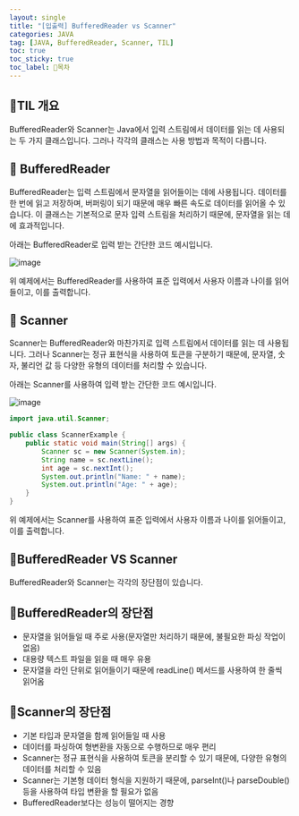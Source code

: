 ```yaml
---
layout: single
title: "[입출력] BufferedReader vs Scanner"
categories: JAVA
tag: [JAVA, BufferedReader, Scanner, TIL]
toc: true
toc_sticky: true
toc_label: 🦗목차
---
```


## 🌼TIL 개요
BufferedReader와 Scanner는 Java에서 입력 스트림에서 데이터를 읽는 데 사용되는 두 가지 클래스입니다. 그러나 각각의 클래스는 사용 방법과 목적이 다릅니다.

## 🍏 BufferedReader
BufferedReader는 입력 스트림에서 문자열을 읽어들이는 데에 사용됩니다. 데이터를 한 번에 읽고 저장하며, 버퍼링이 되기 때문에 매우 빠른 속도로 데이터를 읽어올 수 있습니다. 이 클래스는 기본적으로 문자 입력 스트림을 처리하기 때문에, 문자열을 읽는 데에 효과적입니다.

아래는 BufferedReader로 입력 받는 간단한 코드 예시입니다.

![image](https://user-images.githubusercontent.com/126564770/222965940-0080bd01-146d-452d-8bb8-fa34b5df0245.png)

위 예제에서는 BufferedReader를 사용하여 표준 입력에서 사용자 이름과 나이를 읽어들이고, 이를 출력합니다.


## 🍎 Scanner
Scanner는 BufferedReader와 마찬가지로 입력 스트림에서 데이터를 읽는 데 사용됩니다. 그러나 Scanner는 정규 표현식을 사용하여 토큰을 구분하기 때문에, 문자열, 숫자, 불리언 값 등 다양한 유형의 데이터를 처리할 수 있습니다.

아래는 Scanner를 사용하여 입력 받는 간단한 코드 예시입니다.

![image](https://user-images.githubusercontent.com/126564770/222965925-3135d5cf-da87-496b-bddd-47f563b1c1a7.png)

~~~java
import java.util.Scanner;

public class ScannerExample {
    public static void main(String[] args) {
        Scanner sc = new Scanner(System.in);
        String name = sc.nextLine();
        int age = sc.nextInt();
        System.out.println("Name: " + name);
        System.out.println("Age: " + age);
    }
}
~~~



위 예제에서는 Scanner를 사용하여 표준 입력에서 사용자 이름과 나이를 읽어들이고, 이를 출력합니다.

## 🌼BufferedReader VS Scanner
BufferedReader와 Scanner는 각각의 장단점이 있습니다.


## 🍏BufferedReader의 장단점
- 문자열을 읽어들일 때 주로 사용(문자열만 처리하기 때문에, 불필요한 파싱 작업이 없음)
- 대용량 텍스트 파일을 읽을 때 매우 유용
- 문자열을 라인 단위로 읽어들이기 때문에 readLine() 메서드를 사용하여 한 줄씩 읽어옴


## 🍎Scanner의 장단점
- 기본 타입과 문자열을 함께 읽어들일 때 사용
- 데이터를 파싱하여 형변환을 자동으로 수행하므로 매우 편리
- Scanner는 정규 표현식을 사용하여 토큰을 분리할 수 있기 때문에, 다양한 유형의 데이터를 처리할 수 있음
- Scanner는 기본형 데이터 형식을 지원하기 때문에, parseInt()나 parseDouble() 등을 사용하여 타입 변환을 할 필요가 없음
- BufferedReader보다는 성능이 떨어지는 경향

